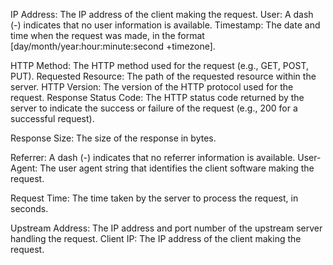IP Address: The IP address of the client making the request.
User: A dash (-) indicates that no user information is available.
Timestamp: The date and time when the request was made, in the format [day/month/year:hour:minute:second +timezone].

HTTP Method: The HTTP method used for the request (e.g., GET, POST, PUT).
Requested Resource: The path of the requested resource within the server.
HTTP Version: The version of the HTTP protocol used for the request.
Response Status Code: The HTTP status code returned by the server to indicate the success or failure of the request (e.g., 200 for a successful request).

Response Size: The size of the response in bytes.

Referrer: A dash (-) indicates that no referrer information is available.
User-Agent: The user agent string that identifies the client software making the request.

Request Time: The time taken by the server to process the request, in seconds.

Upstream Address: The IP address and port number of the upstream server handling the request.
Client IP: The IP address of the client making the request.
